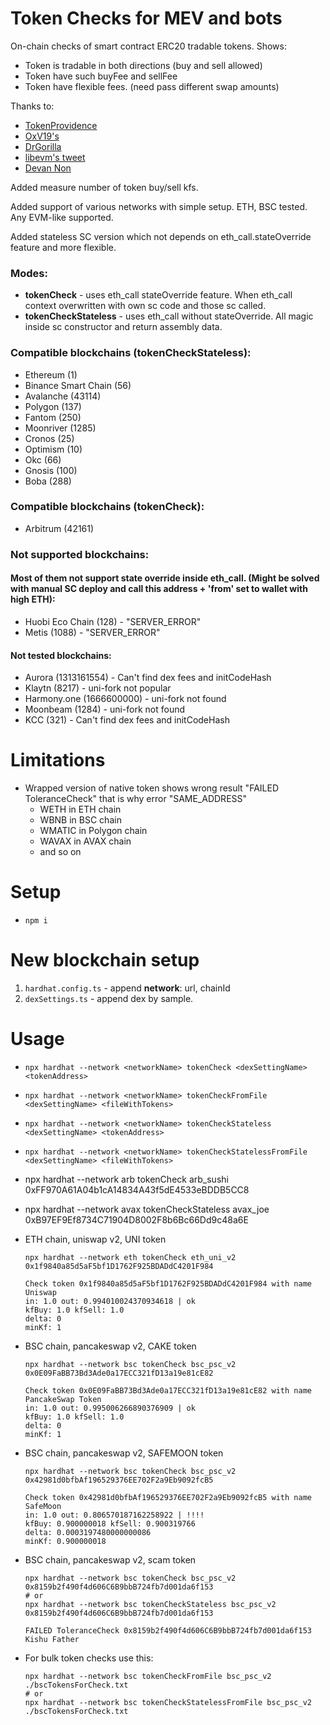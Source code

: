 # Token Checks for MEV and bots

On-chain checks of smart contract ERC20 tradable tokens. Shows:
- Token is tradable in both directions (buy and sell allowed)
- Token have such buyFee and sellFee
- Token have flexible fees. (need pass different swap amounts)

Thanks to:
- [TokenProvidence](https://github.com/0xV19/TokenProvidence)
- [OxV19's](https://twitter.com/0xV19)
- [DrGorilla](https://twitter.com/DrGorilla_md)
- [libevm's tweet](https://twitter.com/libevm/status/1476791869585588224)
- [Devan Non](https://twitter.com/devan_non)

Added measure number of token buy/sell kfs.

Added support of various networks with simple setup. ETH, BSC tested. Any EVM-like supported.

Added stateless SC version which not depends on eth_call.stateOverride feature and more flexible.

### Modes:
- **tokenCheck** - uses eth_call stateOverride feature. When eth_call context overwritten with own sc code and those sc called.
- **tokenCheckStateless** - uses eth_call without stateOverride. All magic inside sc constructor and return assembly data.

### Compatible blockchains (tokenCheckStateless):
- Ethereum (1)
- Binance Smart Chain (56)
- Avalanche (43114)
- Polygon (137)
- Fantom (250)
- Moonriver (1285)
- Cronos (25)
- Optimism (10)
- Okc (66)
- Gnosis (100)
- Boba (288)

### Compatible blockchains (tokenCheck):
- Arbitrum (42161)

### Not supported blockchains:
#### Most of them not support state override inside eth_call. (Might be solved with manual SC deploy and call this address + 'from' set to wallet with high ETH):
- Huobi Eco Chain (128) - "SERVER_ERROR"
- Metis (1088) - "SERVER_ERROR"

#### Not tested blockchains:
- Aurora (1313161554) - Can't find dex fees and initCodeHash
- Klaytn (8217) - uni-fork not popular
- Harmony.one (1666600000) - uni-fork not found
- Moonbeam (1284) - uni-fork not found
- KCC (321) - Can't find dex fees and initCodeHash

# Limitations
- Wrapped version of native token shows wrong result "FAILED ToleranceCheck" that is why error "SAME_ADDRESS"
  - WETH in ETH chain
  - WBNB in BSC chain
  - WMATIC in Polygon chain
  - WAVAX in AVAX chain
  - and so on

# Setup
- `npm i`

# New blockchain setup
1. `hardhat.config.ts` - append **network**: url, chainId
2. `dexSettings.ts` - append dex by sample.

# Usage
- `npx hardhat --network <networkName> tokenCheck <dexSettingName> <tokenAddress>`
- `npx hardhat --network <networkName> tokenCheckFromFile <dexSettingName> <fileWithTokens>`

- `npx hardhat --network <networkName> tokenCheckStateless <dexSettingName> <tokenAddress>`
- `npx hardhat --network <networkName> tokenCheckStatelessFromFile <dexSettingName> <fileWithTokens>`

- npx hardhat --network arb tokenCheck arb_sushi 0xFF970A61A04b1cA14834A43f5dE4533eBDDB5CC8
- npx hardhat --network avax tokenCheckStateless avax_joe 0xB97EF9Ef8734C71904D8002F8b6Bc66Dd9c48a6E

- ETH chain, uniswap v2, UNI token
    ```shell
    npx hardhat --network eth tokenCheck eth_uni_v2 0x1f9840a85d5aF5bf1D1762F925BDADdC4201F984
    ```
  
    ```shell
    Check token 0x1f9840a85d5aF5bf1D1762F925BDADdC4201F984 with name Uniswap
    in: 1.0 out: 0.994010024370934618 | ok
    kfBuy: 1.0 kfSell: 1.0
    delta: 0
    minKf: 1
    ```

- BSC chain, pancakeswap v2, CAKE token
  ```shell
  npx hardhat --network bsc tokenCheck bsc_psc_v2 0x0E09FaBB73Bd3Ade0a17ECC321fD13a19e81cE82
  ```
  
  ```shell
  Check token 0x0E09FaBB73Bd3Ade0a17ECC321fD13a19e81cE82 with name PancakeSwap Token
  in: 1.0 out: 0.995006266890376909 | ok
  kfBuy: 1.0 kfSell: 1.0
  delta: 0
  minKf: 1
  ```

- BSC chain, pancakeswap v2, SAFEMOON token
  ```shell
  npx hardhat --network bsc tokenCheck bsc_psc_v2 0x42981d0bfbAf196529376EE702F2a9Eb9092fcB5
  ```

  ```shell
  Check token 0x42981d0bfbAf196529376EE702F2a9Eb9092fcB5 with name SafeMoon
  in: 1.0 out: 0.806570187162258922 | !!!!
  kfBuy: 0.900000018 kfSell: 0.900319766
  delta: 0.0003197480000000086
  minKf: 0.900000018
  ```
  
- BSC chain, pancakeswap v2, scam token
  ```shell
  npx hardhat --network bsc tokenCheck bsc_psc_v2 0x8159b2f490f4d606C6B9bbB724fb7d001da6f153
  # or
  npx hardhat --network bsc tokenCheckStateless bsc_psc_v2 0x8159b2f490f4d606C6B9bbB724fb7d001da6f153
  ```
  ```shell
  FAILED ToleranceCheck 0x8159b2f490f4d606C6B9bbB724fb7d001da6f153 Kishu Father
  ```
  
- For bulk token checks use this:
  ```shell
  npx hardhat --network bsc tokenCheckFromFile bsc_psc_v2 ./bscTokensForCheck.txt
  # or
  npx hardhat --network bsc tokenCheckStatelessFromFile bsc_psc_v2 ./bscTokensForCheck.txt
  ```
